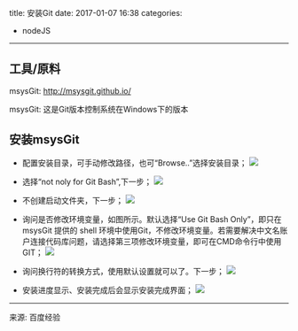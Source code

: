 title: 安装Git
date: 2017-01-07 16:38
categories:
- nodeJS
---

## 工具/原料

msysGit: http://msysgit.github.io/

msysGit: 这是Git版本控制系统在Windows下的版本


## 安装msysGit

- 配置安装目录，可手动修改路径，也可“Browse..”选择安装目录；
  ![](http://7xpvxt.com1.z0.glb.clouddn.com/msysgit1.jpg)

- 选择“not noly for Git Bash”,下一步；
  ![](http://7xpvxt.com1.z0.glb.clouddn.com/msysgit2.jpg)

- 不创建启动文件夹，下一步；
  ![](http://7xpvxt.com1.z0.glb.clouddn.com/msysgit3.jpg)

- 询问是否修改环境变量，如图所示。默认选择“Use Git Bash Only”，即只在 msysGit 提供的 shell 环境中使用Git，不修改环境变量。若需要解决中文名账户连接代码库问题，请选择第三项修改环境变量，即可在CMD命令行中使用GIT；
  ![](http://7xpvxt.com1.z0.glb.clouddn.com/msysgit4.jpg)

- 询问换行符的转换方式，使用默认设置就可以了。下一步；
  ![](http://7xpvxt.com1.z0.glb.clouddn.com/msysgit5.jpg)
  
- 安装进度显示、安装完成后会显示安装完成界面；
  ![](http://7xpvxt.com1.z0.glb.clouddn.com/msysgit6.jpg)




**************************
来源: 百度经验
